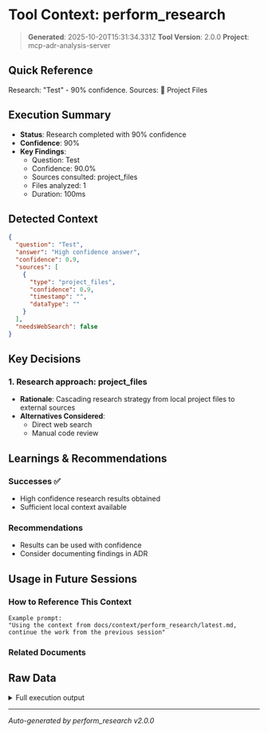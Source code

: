 # Tool Context: perform_research

> **Generated**: 2025-10-20T15:31:34.331Z
> **Tool Version**: 2.0.0
> **Project**: mcp-adr-analysis-server

## Quick Reference

Research: "Test" - 90% confidence. Sources: 📁 Project Files

## Execution Summary

- **Status**: Research completed with 90% confidence
- **Confidence**: 90%
- **Key Findings**:
  - Question: Test
  - Confidence: 90.0%
  - Sources consulted: project_files
  - Files analyzed: 1
  - Duration: 100ms

## Detected Context

```json
{
  "question": "Test",
  "answer": "High confidence answer",
  "confidence": 0.9,
  "sources": [
    {
      "type": "project_files",
      "confidence": 0.9,
      "timestamp": "",
      "dataType": ""
    }
  ],
  "needsWebSearch": false
}
```

## Key Decisions

### 1. Research approach: project_files

- **Rationale**: Cascading research strategy from local project files to external sources
- **Alternatives Considered**:
  - Direct web search
  - Manual code review

## Learnings & Recommendations

### Successes ✅

- High confidence research results obtained
- Sufficient local context available

### Recommendations

- Results can be used with confidence
- Consider documenting findings in ADR

## Usage in Future Sessions

### How to Reference This Context

```text
Example prompt:
"Using the context from docs/context/perform_research/latest.md,
continue the work from the previous session"
```

### Related Documents

## Raw Data

<details>
<summary>Full execution output</summary>

```json
{
  "research": {
    "answer": "High confidence answer",
    "confidence": 0.9,
    "sources": [
      {
        "type": "project_files",
        "data": {},
        "confidence": 0.9,
        "timestamp": ""
      }
    ],
    "needsWebSearch": false,
    "metadata": {
      "duration": 100,
      "sourcesQueried": ["project_files"],
      "filesAnalyzed": 1
    }
  }
}
```

</details>

---

_Auto-generated by perform_research v2.0.0_
